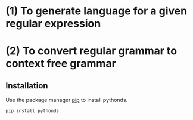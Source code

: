 # (1) To generate language for a given regular expression
# (2) To convert regular grammar to context free grammar


## Installation

Use the package manager [pip](https://pip.pypa.io/en/stable/) to install pythonds.

```bash
pip install pythonds
```


